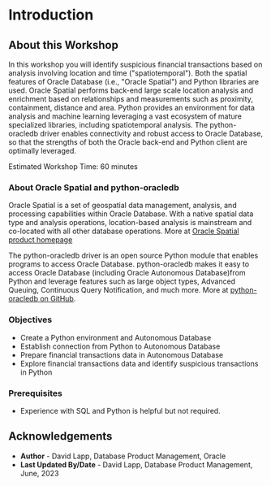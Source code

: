 # Introduction

## About this Workshop

In this workshop you will identify suspicious financial transactions based on analysis involving location and time ("spatiotemporal"). Both the spatial features of Oracle Database (i.e., "Oracle Spatial") and Python libraries are used. Oracle Spatial performs back-end large scale location analysis and enrichment  based on relationships and measurements such as proximity, containment, distance and area. Python provides an environment for data analysis and machine learning leveraging a vast ecosystem of mature specialized libraries, including spatiotemporal analysis. The python-oracledb driver enables connectivity and robust access to Oracle Database, so that the strengths of both the Oracle back-end and Python client are optimally leveraged.

Estimated Workshop Time: 60 minutes

### About Oracle Spatial and python-oracledb

Oracle Spatial is a set of geospatial data management, analysis, and processing capabilities within Oracle Database. With a native spatial data type and analysis operations, location-based analysis is mainstream and co-located with all other database operations. More at [Oracle Spatial product homepage](https://www.oracle.com/database/spatial)

The python-oracledb driver is an open source Python module that enables programs to access Oracle Database. python-oracledb makes it easy to access Oracle Database (including Oracle Autonomous Database)from Python and leverage features such as large object types, Advanced Queuing, Continuous Query Notification, and much more. More at [python-oracledb on GitHub](https://oracle.github.io/python-oracledb/).


### Objectives

- Create a Python environment and Autonomous Database
- Establish connection from Python to Autonomous Database
- Prepare financial transactions data in Autonomous Database
- Explore financial transactions data and identify suspicious transactions in Python


### Prerequisites

- Experience with SQL and Python is helpful but not required.


## Acknowledgements

- **Author** - David Lapp, Database Product Management, Oracle
- **Last Updated By/Date** - David Lapp, Database Product Management, June, 2023
